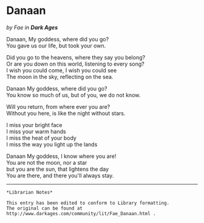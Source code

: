 # Danaan

_by Fae in **Dark Ages**_

Danaan, My goddess, where did you go?  
You gave us our life, but took your own.

Did you go to the heavens, where they say you belong?  
Or are you down on this world, listening to every song?  
I wish you could come, I wish you could see  
The moon in the sky, reflecting on the sea.  

Danaan My goddess, where did you go?  
You know so much of us, but of you, we do not know.  

Will you return, from where ever you are?  
Without you here, is like the night without stars.  

I miss your bright face  
I miss your warm hands  
I miss the heat of your body  
I miss the way you light up the lands  

Danaan My goddess, I know where you are!  
You are not the moon, nor a star  
but you are the sun, that lightens the day  
You are there, and there you'll always stay.  

***

```
*Librarian Notes*

This entry has been edited to conform to Library formatting.
The original can be found at http://www.darkages.com/community/lit/Fae_Danaan.html .
```

